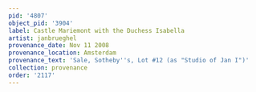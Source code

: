 ```yaml
---
pid: '4807'
object_pid: '3904'
label: Castle Mariemont with the Duchess Isabella
artist: janbrueghel
provenance_date: Nov 11 2008
provenance_location: Amsterdam
provenance_text: 'Sale, Sotheby''s, Lot #12 (as "Studio of Jan I")'
collection: provenance
order: '2117'
---
```

